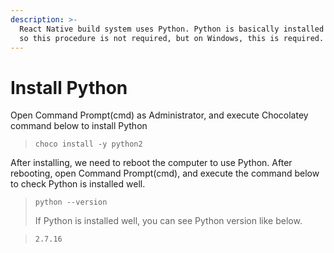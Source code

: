 ```yaml
---
description: >-
  React Native build system uses Python. Python is basically installed on Mac,
  so this procedure is not required, but on Windows, this is required.
---
```


# Install Python

Open Command Prompt(cmd) as Administrator, and execute Chocolatey command below to install Python

> ```
> choco install -y python2
> ```

After installing, we need to reboot the computer to use Python. After rebooting, open Command Prompt(cmd), and execute the command below to check Python is installed well.

> ```
> python --version
> ```
>
> If Python is installed well, you can see Python version like below.

> ```
> 2.7.16
> ```
